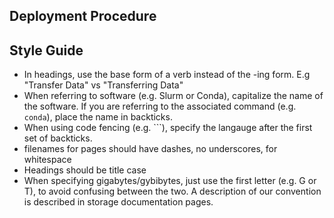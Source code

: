 ## Deployment Procedure



## Style Guide

- In headings, use the base form of a verb instead of the -ing form. E.g "Transfer Data" vs "Transferring Data"
- When referring to software (e.g. Slurm or Conda), capitalize the name of the software. If you are referring to the associated command (e.g. `conda`), place the name in backticks.
- When using code fencing (e.g. ```), specify the langauge after the first set of backticks.  
- filenames for pages should have dashes, no underscores, for whitespace
- Headings should be title case
- When specifying gigabytes/gybibytes, just use the first letter (e.g. G or T), to avoid confusing between the two. A description of our convention is described in storage documentation pages.